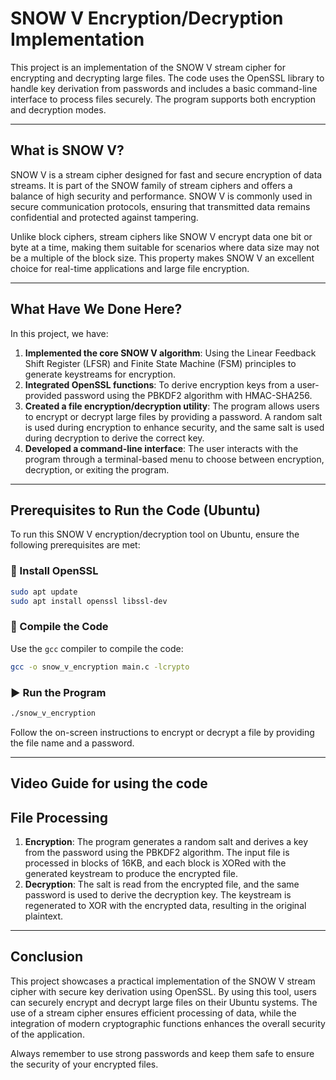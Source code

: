 # SNOW V Encryption/Decryption Implementation

This project is an implementation of the SNOW V stream cipher for encrypting and decrypting large files. The code uses the OpenSSL library to handle key derivation from passwords and includes a basic command-line interface to process files securely. The program supports both encryption and decryption modes.

---

## What is SNOW V?
SNOW V is a stream cipher designed for fast and secure encryption of data streams. It is part of the SNOW family of stream ciphers and offers a balance of high security and performance. SNOW V is commonly used in secure communication protocols, ensuring that transmitted data remains confidential and protected against tampering.

Unlike block ciphers, stream ciphers like SNOW V encrypt data one bit or byte at a time, making them suitable for scenarios where data size may not be a multiple of the block size. This property makes SNOW V an excellent choice for real-time applications and large file encryption.

---

## What Have We Done Here?
In this project, we have:

1. **Implemented the core SNOW V algorithm**: Using the Linear Feedback Shift Register (LFSR) and Finite State Machine (FSM) principles to generate keystreams for encryption.
2. **Integrated OpenSSL functions**: To derive encryption keys from a user-provided password using the PBKDF2 algorithm with HMAC-SHA256.
3. **Created a file encryption/decryption utility**: The program allows users to encrypt or decrypt large files by providing a password. A random salt is used during encryption to enhance security, and the same salt is used during decryption to derive the correct key.
4. **Developed a command-line interface**: The user interacts with the program through a terminal-based menu to choose between encryption, decryption, or exiting the program.

---

## Prerequisites to Run the Code (Ubuntu)
To run this SNOW V encryption/decryption tool on Ubuntu, ensure the following prerequisites are met:

### 🔧 Install OpenSSL
```bash
sudo apt update
sudo apt install openssl libssl-dev
```

### 📂 Compile the Code
Use the `gcc` compiler to compile the code:
```bash
gcc -o snow_v_encryption main.c -lcrypto
```

### ▶️ Run the Program
```bash
./snow_v_encryption
```
Follow the on-screen instructions to encrypt or decrypt a file by providing the file name and a password.

---

## Video Guide for using the code


## File Processing
1. **Encryption**: The program generates a random salt and derives a key from the password using the PBKDF2 algorithm. The input file is processed in blocks of 16KB, and each block is XORed with the generated keystream to produce the encrypted file.
2. **Decryption**: The salt is read from the encrypted file, and the same password is used to derive the decryption key. The keystream is regenerated to XOR with the encrypted data, resulting in the original plaintext.

---

## Conclusion
This project showcases a practical implementation of the SNOW V stream cipher with secure key derivation using OpenSSL. By using this tool, users can securely encrypt and decrypt large files on their Ubuntu systems. The use of a stream cipher ensures efficient processing of data, while the integration of modern cryptographic functions enhances the overall security of the application.

Always remember to use strong passwords and keep them safe to ensure the security of your encrypted files.

